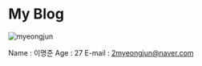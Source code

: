 # My Blog

![myeongjun](https://user-images.githubusercontent.com/77829885/202432139-d9dfd194-b81e-4058-8de2-19aec00e2e7e.png)
 
Name : 이명준
Age : 27
E-mail : 2myeongjun@naver.com